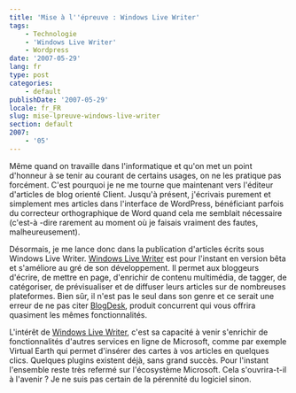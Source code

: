 ```yaml
---
title: 'Mise à l''épreuve : Windows Live Writer'
tags:
    - Technologie
    - 'Windows Live Writer'
    - Wordpress
date: '2007-05-29'
lang: fr
type: post
categories:
    - default
publishDate: '2007-05-29'
locale: fr_FR
slug: mise-lpreuve-windows-live-writer
section: default
2007:
    - '05'
---
```


Même quand on travaille dans l'informatique et qu'on met un point d'honneur à se tenir au courant de certains usages, on ne les pratique pas forcément. C'est pourquoi je ne me tourne que maintenant vers l'éditeur d'articles de blog orienté Client. Jusqu'à présent, j'écrivais purement et simplement mes articles dans l'interface de WordPress, bénéficiant parfois du correcteur orthographique de Word quand cela me semblait nécessaire (c'est-à -dire rarement au moment où je faisais vraiment des fautes, malheureusement).

Désormais, je me lance donc dans la publication d'articles écrits sous Windows Live Writer. [Windows Live Writer](http://windows.microsoft.com:80/en-us/windows-live/essentials) est pour l'instant en version bêta et s'améliore au gré de son développement. Il permet aux bloggeurs d'écrire, de mettre en page, d'enrichir de contenu multimédia, de tagger, de catégoriser, de prévisualiser et de diffuser leurs articles sur de nombreuses plateformes. Bien sûr, il n'est pas le seul dans son genre et ce serait une erreur de ne pas citer [BlogDesk](http://www.blogdesk.org/de/index.htm), produit concurrent qui vous offrira quasiment les mêmes fonctionnalités.

L'intérêt de [Windows Live Writer](http://windows.microsoft.com:80/en-us/windows-live/essentials), c'est sa capacité à venir s'enrichir de fonctionnalités d'autres services en ligne de Microsoft, comme par exemple Virtual Earth qui permet d'insérer des cartes à vos articles en quelques clics. Quelques plugins existent déjà, sans grand succès. Pour l'instant l'ensemble reste très refermé sur l'écosystème Microsoft. Cela s'ouvrira-t-il à l'avenir ? Je ne suis pas certain de la pérennité du logiciel sinon.